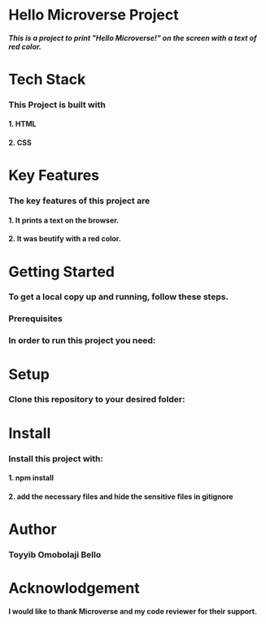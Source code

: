 # Hello Microverse Project
##### This is a project to print "Hello Microverse!" on the screen with a text of red color.

# Tech Stack
### This Project is built with 
#### 1. HTML
#### 2. CSS

# Key Features
### The key features of this project are
#### 1. It prints a text on the browser.
#### 2. It was beutify with a red color.

# Getting Started

### To get a local copy up and running, follow these steps.

### Prerequisites
### In order to run this project you need:

# Setup
### Clone this repository to your desired folder:

# Install
### Install this project with:
#### 1. npm install
#### 2. add the necessary files and hide the sensitive files in gitignore

# Author
### Toyyib Omobolaji Bello

# Acknowlodgement
#### I would like to thank Microverse and my code reviewer for their support.
